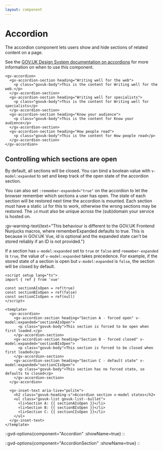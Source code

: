 ```yaml
---
layout: component
---
```


# Accordion

The accordion component lets users show and hide sections of related content on a page.

See the [GOV.UK Design System documentation on accordions](https://design-system.service.gov.uk/components/accordion/) for more information on when to use this component.

```vue
<gv-accordion>
  <gv-accordion-section heading="Writing well for the web">
    <p class="govuk-body">This is the content for Writing well for the web.</p>
  </gv-accordion-section>
  <gv-accordion-section heading="Writing well for specialists">
    <p class="govuk-body">This is the content for Writing well for specialists</p>
  </gv-accordion-section>
  <gv-accordion-section heading="Know your audience">
    <p class="govuk-body">This is the content for Know your audience</p>
  </gv-accordion-section>
  <gv-accordion-section heading="How people read">
    <p class="govuk-body">This is the content for How people read</p>
  </gv-accordion-section>
</gv-accordion>
```

## Controlling which sections are open

By default, all sections will be closed. You can bind a boolean value with `v-model:expanded` to set and keep track of the 
open state of the accordion section.

You can also set `:remember-expanded="true"` on the accordion to let the browser remember which sections a user has open. 
The state of each section will be restored next time the accordion is mounted. Each section must have a static `id` for 
this to work, otherwise the wrong sections may be restored. The `id` must also be unique across the (sub)domain your 
service is hosted on.

:gv-warning-text{text="This behaviour is different to the GOV.UK Frontend Nunjucks macros, where rememberExpanded defaults to true. This is because in GOV.UK Vue, id is optional and the expanded state can't be stored reliably if an ID is not provided."}

If a section has `v-model:expanded` set to `true` or `false` and `remember-expanded` is `true`, the value of `v-model:expanded` takes precedence. For example,
if the stored state of a section is open but `v-model:expanded` is `false`, the section will be closed by default.

```vue
<script setup lang="ts">
import { ref } from 'vue'

const sectionAIsOpen = ref(true)
const sectionBIsOpen = ref(false)
const sectionCIsOpen = ref(null)
</script>

<template>
  <gv-accordion>
    <gv-accordion-section heading="Section A - forced open" v-model:expanded="sectionAIsOpen">
      <p class="govuk-body">This section is forced to be open when first loaded.</p>
    </gv-accordion-section>
    <gv-accordion-section heading="Section B - forced closed" v-model:expanded="sectionBIsOpen">
      <p class="govuk-body">This section is forced to be closed when first loaded</p>
    </gv-accordion-section>
    <gv-accordion-section heading="Section C - default state" v-model:expanded="sectionCIsOpen">
      <p class="govuk-body">This section has no forced state, so defaults to closed</p>
    </gv-accordion-section>
  </gv-accordion>
  
  <gv-inset-text aria-live="polite">
    <h2 class="govuk-heading-s">Accordion section v-model states</h2>
    <ul class="govuk-list govuk-list--bullet">
      <li>Section A: {{ sectionAIsOpen }}</li>
      <li>Section B: {{ sectionBIsOpen }}</li>
      <li>Section C: {{ sectionCIsOpen }}</li>
    </ul>
  </gv-inset-text>
</template>
```

::gvd-options{component="Accordion" :showName=true}
::

::gvd-options{component="AccordionSection" :showName=true}
::